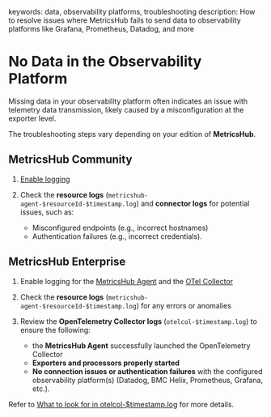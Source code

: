 keywords: data, observability platforms, troubleshooting
description: How to resolve issues where MetricsHub fails to send data to observability platforms like Grafana, Prometheus, Datadog, and more

# No Data in the Observability Platform

<!-- MACRO{toc|fromDepth=1|toDepth=2|id=toc} -->

Missing data in your observability platform often indicates an issue with telemetry data transmission, likely caused by a misconfiguration at the exporter level.

The troubleshooting steps vary depending on your edition of **MetricsHub**.

## MetricsHub Community

  1. [Enable logging](./metricshub-logs.md)
  2. Check the **resource logs** (`metricshub-agent-$resourceId-$timestamp.log`) and **connector logs** for potential issues, such as:

       * Misconfigured endpoints (e.g., incorrect hostnames)
       * Authentication failures (e.g., incorrect credentials).

## MetricsHub Enterprise

  1. Enable logging for the [MetricsHub Agent](./metricshub-logs.md) and the [OTel Collector](./otel-logs.md)
  2. Check the **resource logs** (`metricshub-agent-$resourceId-$timestamp.log`) for any errors or anomalies
  3. Review the **OpenTelemetry Collector logs** (`otelcol-$timestamp.log`) to ensure the following:

       * the **MetricsHub Agent** successfully launched the OpenTelemetry Collector
       * **Exporters and processors properly started**
       * **No connection issues or authentication failures** with the configured observability platform(s) (Datadog, BMC Helix, Prometheus, Grafana, etc.).

Refer to [What to look for in otelcol-$timestamp.log](./otel-logs#what-to-look-for-in-otelcol-timestamplog) for more details.
